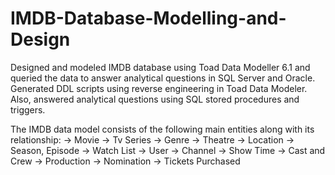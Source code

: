 # IMDB-Database-Modelling-and-Design
Designed and modeled IMDB database using Toad Data Modeller 6.1 and queried the data to answer analytical questions in SQL Server and Oracle. Generated DDL scripts using reverse engineering in Toad Data Modeler.  Also, answered analytical questions using SQL stored procedures and triggers.

The IMDB data model consists of the following main entities along with its relationship:
-> Movie
-> Tv Series
-> Genre
-> Theatre
-> Location
-> Season, Episode
-> Watch List
-> User
-> Channel
-> Show Time
-> Cast and Crew
-> Production
-> Nomination
-> Tickets Purchased


